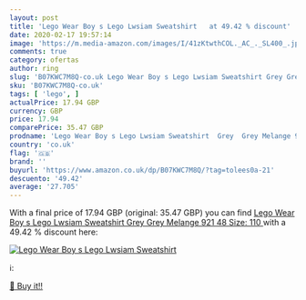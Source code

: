 ```yaml
---
layout: post
title: 'Lego Wear Boy s Lego Lwsiam Sweatshirt   at 49.42 % discount'
date: 2020-02-17 19:57:14
image: 'https://m.media-amazon.com/images/I/41zKtwthCOL._AC_._SL400_.jpg'
comments: true
category: ofertas
author: ring
slug: 'B07KWC7M8Q-co.uk Lego Wear Boy s Lego Lwsiam Sweatshirt Grey Grey...'
sku: 'B07KWC7M8Q-co.uk'
tags: [ 'lego', ]
actualPrice: 17.94 GBP
currency: GBP
price: 17.94
comparePrice: 35.47 GBP
prodname: 'Lego Wear Boy s Lego Lwsiam Sweatshirt  Grey  Grey Melange 921   48  Size: 110 '
country: 'co.uk'
flag: '🇬🇧'
brand: ''
buyurl: 'https://www.amazon.co.uk/dp/B07KWC7M8Q/?tag=tolees0a-21'
descuento: '49.42'
average: '27.705'
---
```


With a final price of 17.94 GBP (original: 35.47 GBP) you can find [Lego Wear Boy s Lego Lwsiam Sweatshirt  Grey  Grey Melange 921   48  Size: 110 ](https://www.amazon.co.uk/dp/B07KWC7M8Q/?tag=tolees0a-21) with a  49.42 % discount here:

[![Lego Wear Boy s Lego Lwsiam Sweatshirt  ](https://m.media-amazon.com/images/I/41zKtwthCOL._AC_._SL400_.jpg)](https://www.amazon.co.uk/dp/B07KWC7M8Q/?tag=tolees0a-21)

ℹ️:


[🛒 Buy it!!](https://www.amazon.co.uk/dp/B07KWC7M8Q/?tag=tolees0a-21)

